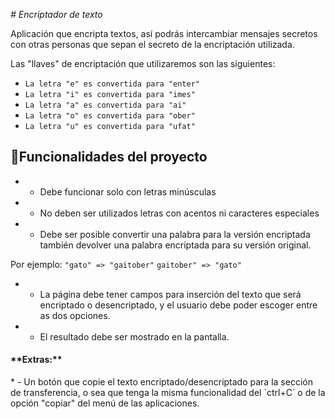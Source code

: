 <em> # Encriptador de texto  </em>

Aplicación que encripta textos, así podrás intercambiar mensajes secretos con otras personas que sepan el secreto de la encriptación utilizada.


Las "llaves" de encriptación que utilizaremos son las siguientes:

* `La letra "e" es convertida para "enter"`
* `La letra "i" es convertida para "imes"`
* `La letra "a" es convertida para "ai"`
* `La letra "o" es convertida para "ober"`
* `La letra "u" es convertida para "ufat"`

## :hammer:Funcionalidades del proyecto

* - Debe funcionar solo con letras minúsculas
* - No deben ser utilizados letras con acentos ni caracteres especiales
* - Debe ser posible convertir una palabra para la versión encriptada también devolver una palabra encriptada para su versión original. 

Por ejemplo:
`"gato" => "gaitober"`
`gaitober" => "gato"`

* - La página debe tener campos para inserción del texto que será encriptado o desencriptado, y el usuario debe poder escoger entre as dos opciones.
* - El resultado debe ser mostrado en la pantalla.

<h4>
**Extras:**
</h4>
* - Un botón que copie el texto encriptado/desencriptado para la sección de transferencia, o sea que tenga la misma funcionalidad del `ctrl+C` o de la opción "copiar" del menú de las aplicaciones.
